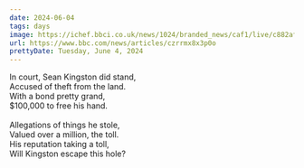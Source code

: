 ```yaml
---
date: 2024-06-04
tags: days
image: https://ichef.bbci.co.uk/news/1024/branded_news/caf1/live/c882af60-225f-11ef-b40a-01d78a8b114b.jpg
url: https://www.bbc.com/news/articles/czrrmx8x3p0o
prettyDate: Tuesday, June 4, 2024
---
```

In court, Sean Kingston did stand,<br>Accused of theft from the land.<br>With a bond pretty grand,<br>$100,000 to free his hand.<br><br>Allegations of things he stole,<br>Valued over a million, the toll.<br>His reputation taking a toll,<br>Will Kingston escape this hole?
